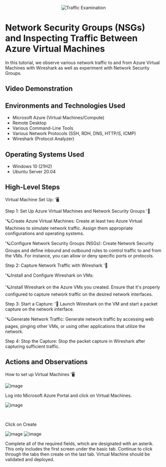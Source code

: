  <p align="center">
<img src="https://i.imgur.com/Ua7udoS.png" alt="Traffic Examination"/>
</p>

<h1>Network Security Groups (NSGs) and Inspecting Traffic Between Azure Virtual Machines</h1>
In this tutorial, we observe various network traffic to and from Azure Virtual Machines with Wireshark as well as experiment with Network Security Groups. <br />


<h2>Video Demonstration</h2>

<h2>Environments and Technologies Used</h2>

- Microsoft Azure (Virtual Machines/Compute)
- Remote Desktop
- Various Command-Line Tools
- Various Network Protocols (SSH, RDH, DNS, HTTP/S, ICMP)
- Wireshark (Protocol Analyzer)

<h2>Operating Systems Used </h2>

- Windows 10 (21H2)
- Ubuntu Server 20.04

<h2>High-Level Steps</h2>
Virtual Machine Set Up: '🖥️

Step 1: Set Up Azure Virtual Machines and Network Security Groups '🚀

'🪐Create Azure Virtual Machines:
Create at least two Azure Virtual Machines to simulate network traffic. Assign them appropriate configurations and operating systems.

'🪐Configure Network Security Groups (NSGs):
Create Network Security Groups and define inbound and outbound rules to control traffic to and from the VMs. For instance, you can allow or deny specific ports or protocols.

Step 2: Capture Network Traffic with Wireshark '🚀

'🪐Install and Configure Wireshark on VMs:

'🪐Install Wireshark on the Azure VMs you created. Ensure that it's properly configured to capture network traffic on the desired network interfaces.

Step 3: Start a Capture: '🚀
Launch Wireshark on the VM and start a packet capture on the network interface.

'🪐Generate Network Traffic:
Generate network traffic by accessing web pages, pinging other VMs, or using other applications that utilize the network.

Step 4: Stop the Capture:
Stop the packet capture in Wireshark after capturing sufficient traffic.

<h2>Actions and Observations</h2>

How to set up Virtual Machines '🖥️

![image](https://github.com/christyguajardo/azure-network-protocols/assets/147533626/0ee63b19-6df7-4ac6-a36a-3a697418cf64)


 
</p>
<p>
Log into Microsoft Azure Portal and click on Virtual Machines. 

![image](https://github.com/christyguajardo/azure-network-protocols/assets/147533626/c9b40b26-ae27-4e25-8c58-6de741de25b9)
</p>
<br />

Click on Create 

![image](https://github.com/christyguajardo/azure-network-protocols/assets/147533626/d319ff54-bfe4-4101-a90f-429bf3e59bfc)
![image](https://github.com/christyguajardo/azure-network-protocols/assets/147533626/feb7ec24-2105-4226-8401-69adb1f38ba1)

</p>
<p>
Complete all of the required fields, which are designated with an asterik. This only includes the first screen under the basic tab. 
Continue to click through the tabs then create on the last tab. Virtual Machine should be validated and deployed. 
</p>
<br />


